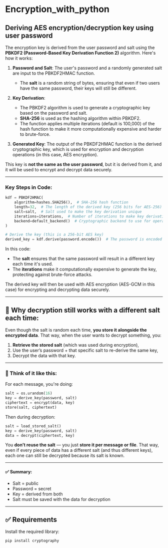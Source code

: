 # Encryption_with_python

## Deriving AES encryption/decryption key using user password

The encryption key is derived from the user password and salt using the **PBKDF2 (Password-Based Key Derivation Function 2)** algorithm. Here's how it works:

1. **Password and Salt**: The user's password and a randomly generated salt are input to the PBKDF2HMAC function.

   * The **salt** is a random string of bytes, ensuring that even if two users have the same password, their keys will still be different.

2. **Key Derivation**:

   * The PBKDF2 algorithm is used to generate a cryptographic key based on the password and salt.
   * **SHA-256** is used as the hashing algorithm within PBKDF2.
   * The function applies multiple iterations (default is 100,000) of the hash function to make it more computationally expensive and harder to brute-force.

3. **Generated Key**: The output of the PBKDF2HMAC function is the derived cryptographic key, which is used for encryption and decryption operations (in this case, AES encryption).

This key is **not the same as the user password**, but it is derived from it, and it will be used to encrypt and decrypt data securely.

---

### Key Steps in Code:

```python
kdf = PBKDF2HMAC(
    algorithm=hashes.SHA256(),  # SHA-256 hash function
    length=32,  # The length of the derived key (256 bits for AES-256)
    salt=salt,  # Salt used to make the key derivation unique
    iterations=iterations,  # Number of iterations to make key derivation slow and secure
    backend=default_backend()  # Cryptographic backend to use for operations
)

# Derive the key (this is a 256-bit AES key)
derived_key = kdf.derive(password.encode())  # The password is encoded to bytes
```



In this code:

* The **salt** ensures that the same password will result in a different key each time it's used.
* The **iterations** make it computationally expensive to generate the key, protecting against brute-force attacks.

The derived key will then be used with AES encryption (AES-GCM in this case) for encrypting and decrypting data securely.

----

## 🔑 Why decryption still works with a different salt each time:

Even though the salt is random each time, **you store it alongside the encrypted data**. That way, when the user wants to decrypt something, you:

1. **Retrieve the stored salt** (which was used during encryption),
2. Use the user’s password + that specific salt to re-derive the same key,
3. Decrypt the data with that key.

---

### 🔁 Think of it like this:

For each message, you're doing:

```python
salt = os.urandom(16)
key = derive_key(password, salt)
ciphertext = encrypt(data, key)
store(salt, ciphertext)
```

Then during decryption:

```python
salt = load_stored_salt()
key = derive_key(password, salt)
data = decrypt(ciphertext, key)
```

You **don’t reuse the salt** — you just **store it per message or file**. That way, even if every piece of data has a different salt (and thus different keys), each one can still be decrypted because its salt is known.

---

#### ✅ Summary:

* Salt = public
* Password = secret
* Key = derived from both
* Salt must be saved with the data for decryption

---

## ✅ Requirements

Install the required library:

```
pip install cryptography
```
